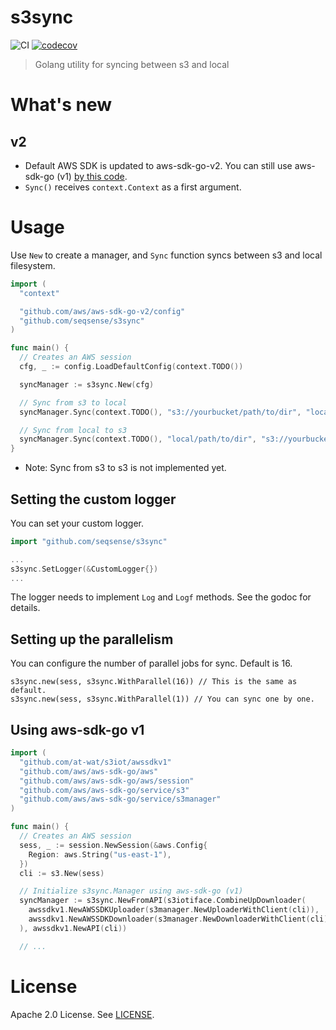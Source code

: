 # s3sync

![CI](https://github.com/seqsense/s3sync/workflows/CI/badge.svg)
[![codecov](https://codecov.io/gh/seqsense/s3sync/branch/master/graph/badge.svg)](https://codecov.io/gh/seqsense/s3sync)

> Golang utility for syncing between s3 and local

# What's new

## v2

- Default AWS SDK is updated to aws-sdk-go-v2.
  You can still use aws-sdk-go (v1) [by this code](#using-aws-sdk-go-v1).
- `Sync()` receives `context.Context` as a first argument.

# Usage

Use `New` to create a manager, and `Sync` function syncs between s3 and local filesystem.

```go
import (
  "context"

  "github.com/aws/aws-sdk-go-v2/config"
  "github.com/seqsense/s3sync"
)

func main() {
  // Creates an AWS session
  cfg, _ := config.LoadDefaultConfig(context.TODO())

  syncManager := s3sync.New(cfg)

  // Sync from s3 to local
  syncManager.Sync(context.TODO(), "s3://yourbucket/path/to/dir", "local/path/to/dir")

  // Sync from local to s3
  syncManager.Sync(context.TODO(), "local/path/to/dir", "s3://yourbucket/path/to/dir")
}
```

- Note: Sync from s3 to s3 is not implemented yet.

## Setting the custom logger

You can set your custom logger.

```go
import "github.com/seqsense/s3sync"

...
s3sync.SetLogger(&CustomLogger{})
...
```

The logger needs to implement `Log` and `Logf` methods. See the godoc for details.

## Setting up the parallelism

You can configure the number of parallel jobs for sync. Default is 16.

```
s3sync.new(sess, s3sync.WithParallel(16)) // This is the same as default.
s3sync.new(sess, s3sync.WithParallel(1)) // You can sync one by one.
```

## Using aws-sdk-go v1

```go
import (
  "github.com/at-wat/s3iot/awssdkv1"
  "github.com/aws/aws-sdk-go/aws"
  "github.com/aws/aws-sdk-go/aws/session"
  "github.com/aws/aws-sdk-go/service/s3"
  "github.com/aws/aws-sdk-go/service/s3manager"
)

func main() {
  // Creates an AWS session
  sess, _ := session.NewSession(&aws.Config{
    Region: aws.String("us-east-1"),
  })
  cli := s3.New(sess)

  // Initialize s3sync.Manager using aws-sdk-go (v1)
  syncManager := s3sync.NewFromAPI(s3iotiface.CombineUpDownloader(
    awssdkv1.NewAWSSDKUploader(s3manager.NewUploaderWithClient(cli)),
    awssdkv1.NewAWSSDKDownloader(s3manager.NewDownloaderWithClient(cli)),
  ), awssdkv1.NewAPI(cli))

  // ...
```

# License

Apache 2.0 License. See [LICENSE](https://github.com/seqsense/s3sync/blob/master/LICENSE).
